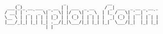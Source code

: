 <pre>
     _                 _                __                      
 ___(_)_ __ ___  _ __ | | ___  _ __    / _| ___  _ __ _ __ ___  
/ __| | '_ ` _ \| '_ \| |/ _ \| '_ \  | |_ / _ \| '__| '_ ` _ \ 
\__ \ | | | | | | |_) | | (_) | | | | |  _| (_) | |  | | | | | |
|___/_|_| |_| |_| .__/|_|\___/|_| |_| |_|  \___/|_|  |_| |_| |_|
                |_|                                             
</pre>